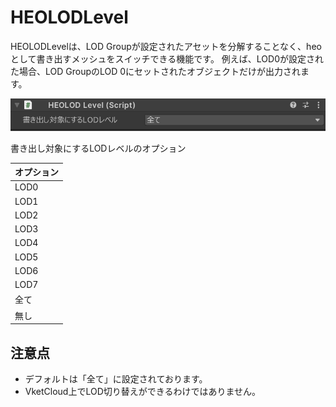 # HEOLODLevel
HEOLODLevelは、LOD Groupが設定されたアセットを分解することなく、heoとして書き出すメッシュをスイッチできる機能です。
例えば、LOD0が設定された場合、LOD GroupのLOD 0にセットされたオブジェクトだけが出力されます。

![HEOLODLevel](img/HEOLODLevelJP.png)

書き出し対象にするLODレベルのオプション

| オプション |
| ---- |
| LOD0 |
| LOD1 |
| LOD2 |
| LOD3 |
| LOD4 |
| LOD5 |
| LOD6 |
| LOD7 |
| 全て |
| 無し |

## 注意点
- デフォルトは「全て」に設定されております。
- VketCloud上でLOD切り替えができるわけではありません。